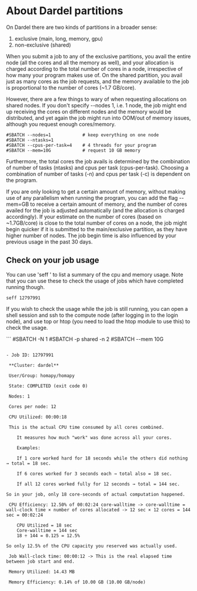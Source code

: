 # About Dardel partitions

On Dardel there are two kinds of partitions in a broader sense:
1. exclusive (main, long, memory, gpu)
2. non-exclusive (shared)

When you submit a job to any of the exclusive partitions, you avail the entire node (all the cores and
all the memory as well), and your allocation is charged according to the total
number of cores in a node, irrespective of how many your program makes use of.
On the shared partition, you avail just as many cores as the job requests, and
the memory available to the job is proportional to the number of cores (~1.7
GB/core). 

However, there are a few things to wary of when requesting
allocations on shared nodes. If you don't specify --nodes 1, i.e. 1 node, the job
might end up receiving the cores on different nodes and the memory would be
distributed, and yet again the job might run into OOM/out of memory issues,
although you request enough cores/memory. 

```#SBATCH -p shared
#SBATCH --nodes=1            # keep everything on one node
#SBATCH --ntasks=1
#SBATCH --cpus-per-task=4    # 4 threads for your program
#SBATCH --mem=10G            # request 10 GB memory
```

Furthermore, the total cores the job avails is determined by the combination of
number of tasks (ntasks) and cpus per task (cpus-per-task). Choosing a
combination of number of tasks (-n) and cpus per task (-c) is dependent on the
program. 

If you are only looking to get a certain amount of memory, without making use
of any parallelism when running the program, you can add the flag --mem=<XYZ>GB
to receive a certain amount of memory, and the
number of cores availed for the job is adjusted automatically (and the
allocation is charged accordingly). If your estimate on the number of cores
(based on ~1.7GB/core) is close to the total number of cores on a node, the job
might begin quicker if it is submitted to the main/exclusive partition, as they
have higher number of nodes. The job begin time is also influenced by your
previous usage in the past 30 days.

## Check on your job usage

You can use 'seff <jobID>' to list a summary of the cpu and memory usage. Note that
you can use these to check the usage of jobs which have completed running
though. 

`seff 12797991`

If you wish to check the usage while the job is still running, you can
open a shell session and ssh to the compute node (after logging in to the login
node), and use top or htop (you need to load the htop module to use this) to
check the usage.

<per> ```
#SBATCH -N 1
#SBATCH -p shared -n 2 
#SBATCH --mem 10G
``` <pre>

- Job ID: 12797991

 **Cluster: dardel**

 User/Group: homapy/homapy

 State: COMPLETED (exit code 0)

 Nodes: 1

 Cores per node: 12

 CPU Utilized: 00:00:18

 This is the actual CPU time consumed by all cores combined.

    It measures how much "work" was done across all your cores.

    Examples:

    If 1 core worked hard for 18 seconds while the others did nothing → total = 18 sec.

    If 6 cores worked for 3 seconds each → total also = 18 sec.

    If all 12 cores worked fully for 12 seconds → total = 144 sec.

So in your job, only 18 core-seconds of actual computation happened.

 CPU Efficiency: 12.50% of 00:02:24 core-walltime -> core-walltime = wall-clock time × number of cores allocated -> 12 sec × 12 cores = 144 sec = 00:02:24

    CPU Utilized = 18 sec
    Core-walltime = 144 sec
    18 ÷ 144 = 0.125 = 12.5%

So only 12.5% of the CPU capacity you reserved was actually used.

 Job Wall-clock time: 00:00:12 -> This is the real elapsed time between job start and end.

 Memory Utilized: 14.43 MB

 Memory Efficiency: 0.14% of 10.00 GB (10.00 GB/node)

